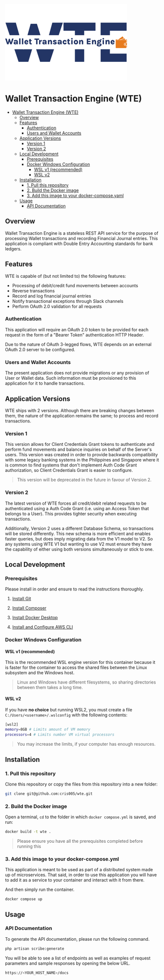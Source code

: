 ![plot](./src/public/img/logo.svg)

# Wallet Transaction Engine (WTE)

- [Wallet Transaction Engine (WTE)](#wallet-transaction-engine--wte-)
    * [Overview](#overview)
    * [Features](#features)
        + [Authentication](#authentication)
        + [Users and Wallet Accounts](#users-and-wallet-accounts)
    * [Application Versions](#application-versions)
        + [Version 1](#version-1)
        + [Version 2](#version-2)
    * [Local Development](#local-development)
        + [Prerequisites](#prerequisites)
        + [Docker Windows Configuration](#docker-windows-configuration)
            - [WSL v1 (recommended)](#wsl-v1--recommended-)
            - [WSL v2](#wsl-v2)
    * [Installation](#installation)
        + [1. Pull this repository](#1-pull-this-repository)
        + [2. Build the Docker image](#2-build-the-docker-image)
        + [3. Add this image to your docker-compose.yaml](#3-add-this-image-to-your-docker-composeyaml)
    * [Usage](#usage)
        + [API Documentation](#api-documentation)

## Overview
Wallet Transaction Engine is a stateless REST API service for the purpose of processing Wallet transactions and
recording Financial Journal entries. This application is compliant with Double Entry Accounting standards for
bank ledgers.

## Features
WTE is capable of (but not limited to) the following features:
- Processing of debit/credit fund movements between accounts
- Reverse transactions
- Record and log financial journal entries
- Notify transactional exceptions through Slack channels
- Perform OAuth 2.0 validation for all requests

### Authentication
This application will require an OAuth 2.0 token to be provided for each request in the form of a
"Bearer Token" authentication HTTP Header.

Due to the nature of OAuth 3-legged flows, WTE depends on an external
OAuth 2.0 server to be configured.

### Users and Wallet Accounts
The present application does not provide migrations or any provision of User or Wallet data.
Such information must be provisioned to this application for it to handle transactions.

## Application Versions
WTE ships with 2 versions. Although there are breaking changes between them, the nature of the
application remains the same; to process and record transactions.

### Version 1
This version allows for Client Credentials Grant tokens to authenticate and perform fund movements
and balance inquiries on behalf of the Server's users. This version was created in order to provide
backwards compatibility with some legacy banking systems in the Philippines and Singapore where it
is common to find systems that don't implement Auth Code Grant authorization, so Client Credentials
Grant is easier to configure.

>This version will be deprecated in the future in favour of Version 2.

### Version 2
The latest version of WTE forces all credit/debit related requests to be authenticated using a
Auth Code Grant (i.e. using an Access Token that belongs to a User). This provides tighter security
when executing transactions.

Additionally, Version 2 uses a different Database Schema, so transactions will be stored differently.
This new schema is more efficient and enables faster queries, but does imply migrating data from the
V1 model to V2. So any systems using WTE V1 but wanting to use V2 must ensure they have the capability
of either using both versions simultaneously or stick to one.

## Local Development

### Prerequisites
Please install in order and ensure to read the instructions thoroughly.

1. [Install Git](https://git-scm.com/downloads)

2. [Install Composer](https://getcomposer.org/download/)

3. [Install Docker Desktop](https://docs.docker.com/desktop/install/windows-install/)

4. [Install and Configure AWS CLI](https://aws.amazon.com/cli/)

### Docker Windows Configuration

#### WSL v1 (recommended)
This is the recommended WSL engine version for this container because it is
faster for the container to access the shared files between the Linux subsystem
and the Windows host.

>Linux and Windows have different filesystems, so sharing directories between
them takes a long time.

#### WSL v2
If you have **no choice** but running WSL2, you must create a file
`C:/Users/<username>/.wslconfig` with the following contents:

```bash
[wsl2]
memory=8GB # Limits amount of VM memory
processors=4 # Limits number VM virtual processors
```
>You may increase the limits, if your computer has enough resources.

## Installation

### 1. Pull this repository
Clone this repository or copy the files from this repository into a new folder:
```bash
git clone git@github.com:cris005/wte.git
```

### 2. Build the Docker image
Open a terminal, `cd` to the folder in which `docker compose.yml` is saved, and run:
```bash
docker build -t wte .
```
>Please ensure you have all the prerequisites completed before running this
### 3. Add this image to your docker-compose.yml
This application is meant to be used as part of a distributed system made up of microservices. That said, in order to
use this application you will have to add it as a service to your container and interact with it from there.

And then simply run the container.
```bash
docker compose up
```

## Usage

### API Documentation
To generate the API documentation, please run the following command.
```bash
php artisan scribe:generate
```

You will be able to see a list of endpoints as well as examples of request parameters and sample responses by opening
the below URL.
```bash
https://<YOUR_HOST_NAME>/docs
```
